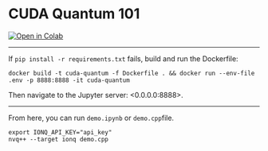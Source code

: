 # CUDA Quantum 101

[![Open in Colab](https://colab.research.google.com/assets/colab-badge.svg)](https://colab.research.google.com/github/splch/cuda-quantum-101/blob/main.ipynb)

---

If `pip install -r requirements.txt` fails, build and run the Dockerfile:

```shell
docker build -t cuda-quantum -f Dockerfile . && docker run --env-file .env -p 8888:8888 -it cuda-quantum
```

Then navigate to the Jupyter server: <0.0.0.0:8888>.

---

From here, you can run `demo.ipynb` or `demo.cpp`file.

```shell
export IONQ_API_KEY="api_key"
nvq++ --target ionq demo.cpp
```
